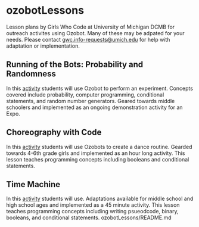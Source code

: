# ozobotLessons
Lesson plans by Girls Who Code at University of Michigan DCMB for outreach activites using Ozobot. Many of these may be adpated for your needs. Please contact gwc.info-requests@umich.edu for help with adaptation or implementation.

## Running of the Bots: Probability and Randomness
In this [activity](running_of_the_bots/) students will use Ozobot to perform an experiment. Concepts covered include probability, computer programming, conditional statements, and random number generators. Geared towards middle schoolers and implemented as an ongoing demonstration activity for an Expo.

## Choreography with Code
In this [activity](https://github.com/GWC-DCMB/FEMMES/) students will use Ozobots to create a dance routine. Gearded towards 4-6th grade girls and implemented as an hour long activity. This lesson teaches programming concepts including booleans and conditional statements.

## Time Machine
In this [activity](time_machine/) students will use. Adaptations available for middle school and high school ages and implemented as a 45 minute activity. This lesson teaches programming concepts including writing psueodcode, binary, booleans, and conditional statements.
ozobotLessons/README.md
